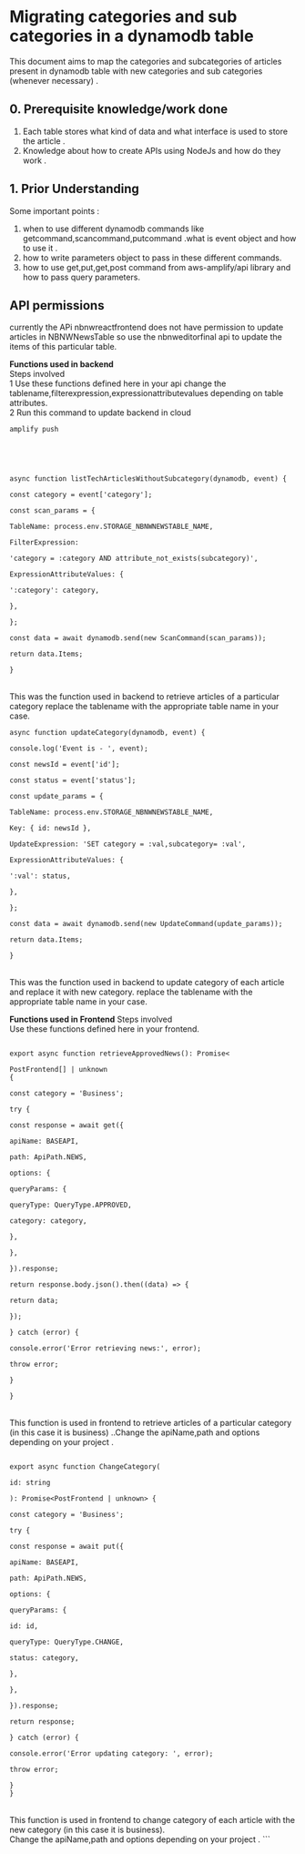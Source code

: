 # Migrating categories and sub categories in a dynamodb table

This document aims to map the categories and subcategories of articles present in dynamodb table with new categories and sub categories (whenever necessary) .

## 0. Prerequisite knowledge/work done

1. Each table stores what kind of data and what interface is used to store the article .
2. Knowledge about how to create APIs using NodeJs and how do they work .

## 1. Prior Understanding

Some important points :

1. when to use different dynamodb commands like getcommand,scancommand,putcommand .what is event object and how to use it .
2. how to write parameters object to pass in these different commands.
3. how to use get,put,get,post command from aws-amplify/api library and how to pass query parameters.

## API permissions

currently the APi nbnwreactfrontend does not have permission to update articles in NBNWNewsTable so use the nbnweditorfinal api to update the items of this particular table.

**Functions used in backend**
<br />
Steps involved
<br />
1 Use these functions defined here in your api change the tablename,filterexpression,expressionattributevalues depending on table attributes.
<br />
2 Run this command to update backend in cloud

```
amplify push

```

<br />

```


async function listTechArticlesWithoutSubcategory(dynamodb, event) {

const category = event['category'];

const scan_params = {

TableName: process.env.STORAGE_NBNWNEWSTABLE_NAME,

FilterExpression:

'category = :category AND attribute_not_exists(subcategory)',

ExpressionAttributeValues: {

':category': category,

},

};

const data = await dynamodb.send(new ScanCommand(scan_params));

return data.Items;

}

```

<br />
This was the function used in backend to retrieve articles of a particular category  replace the tablename with the appropriate table name in your case.
<br />

```
async function updateCategory(dynamodb, event) {

console.log('Event is - ', event);

const newsId = event['id'];

const status = event['status'];

const update_params = {

TableName: process.env.STORAGE_NBNWNEWSTABLE_NAME,

Key: { id: newsId },

UpdateExpression: 'SET category = :val,subcategory= :val',

ExpressionAttributeValues: {

':val': status,

},

};

const data = await dynamodb.send(new UpdateCommand(update_params));

return data.Items;

}
```

<br />
This was the function used in backend to update category of each article and replace it with new category. replace the tablename with the appropriate table name in your case.

**Functions used in Frontend**
Steps involved
<br />
Use these functions defined here in your frontend.
<br />

```

export async function retrieveApprovedNews(): Promise<

PostFrontend[] | unknown
{

const category = 'Business';

try {

const response = await get({

apiName: BASEAPI,

path: ApiPath.NEWS,

options: {

queryParams: {

queryType: QueryType.APPROVED,

category: category,

},

},

}).response;

return response.body.json().then((data) => {

return data;

});

} catch (error) {

console.error('Error retrieving news:', error);

throw error;

}

}
```

<br />
This function is used in frontend to retrieve articles of a particular category (in this case it is business) ..Change the apiName,path and options depending on your project .
<br />

```

export async function ChangeCategory(

id: string

): Promise<PostFrontend | unknown> {

const category = 'Business';

try {

const response = await put({

apiName: BASEAPI,

path: ApiPath.NEWS,

options: {

queryParams: {

id: id,

queryType: QueryType.CHANGE,

status: category,

},

},

}).response;

return response;

} catch (error) {

console.error('Error updating category: ', error);

throw error;

}
}
```

<br />
This function is used in frontend to change category of each article with the new category (in this case it is business).
<br />Change the apiName,path and options depending on your project .
```
